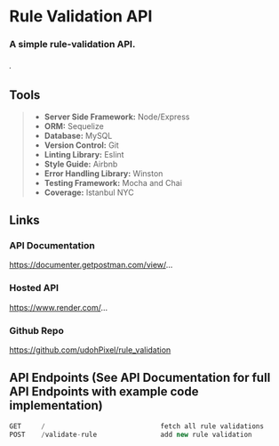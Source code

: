 # Rule Validation API
### A simple rule-validation API.
###### . 

## Tools
>+ __Server Side Framework:__ Node/Express
>+ __ORM:__ Sequelize
>+ __Database:__ MySQL
>+ __Version Control:__ Git
>+ __Linting Library:__ Eslint
>+ __Style Guide:__ Airbnb
>+ __Error Handling Library:__ Winston
>+ __Testing Framework:__ Mocha​ and Chai
>+ __Coverage:__ Istanbul NYC

## Links
### API Documentation
https://documenter.getpostman.com/view/...

### Hosted API
https://www.render.com/...

### Github Repo
https://github.com/udohPixel/rule_validation


## API Endpoints (See API Documentation for full API Endpoints with example code implementation)

``` js
GET     /                             fetch all rule validations
POST    /validate-rule                add new rule validation 
```